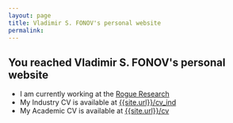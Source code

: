 ```yaml
---
layout: page
title: Vladimir S. FONOV's personal website
permalink: 
---
```

## You reached Vladimir S. FONOV's personal website

* I am currently working at the [Rogue Research](https://www.rogue-research.com)
* My Industry CV is available at [{{site.url}}/cv_ind](/cv_ind)
* My Academic CV is available at [{{site.url}}/cv](/cv)
